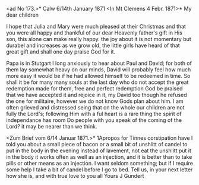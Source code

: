 <ad No 173.>* Calw 6/14th January 1871
 <In Mt Clemens 4 Febr. 1871>*
My dear children

I hope that Julia and Mary were much pleased at their Christmas and that you were all happy and thankful of our dear Heavenly father's gift in His son, this alone can make really happy. the joy about it is not momentary but durabel and increases as we grow old, the little girls have heard of that great gift and shall one day praise God for it.

Papa is in Stutgart I long anxiously to hear about Paul and David; for both of them lay somewhat heavy on our minds, David will probably feel how much more easy it would be if he had allowed himself to be redeemed in time. So shall it be for many many souls at the last day who do not accept the great redemption made for them, free and perfect redemption God be praised that we have accepted it and rejoice in it, my David too though he refused the one for militaire, however we do not know Gods plan about him. I am often grieved and distressed seing that on the whole our children are not fully the Lord's; following Him with a ful heart is a rare thing the spirit of independance has room Do people with you speak of the coming of the Lord? it may be nearer than we think.

<Zum Brief vom 6/14 Januar 1871.>*
1Apropos for Tinnes corstipation have I told you about a small piece of bacon or a small bit of unshlitt of candel to put in the body in the evening instead of lavement, not eat the unshlitt put it in the body it works often as well as an injection, and it is better than to take pills or other means as an injection. I want seldom something; but if I require some help I take a bit of candel before I go to bed. Tell us, in your next letter how she is, and with true love to you all
 Yours J Gundert
